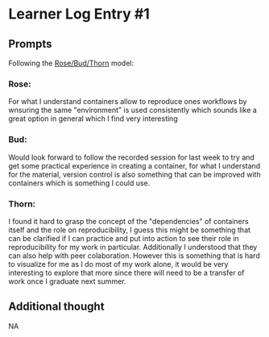 # Learner Log Entry #1 

## Prompts
Following the [Rose/Bud/Thorn](https://www.panoramaed.com/blog/rose-bud-thorn-activity-and-worksheet#:~:text=%22Rose%2C%20Bud%2C%20Thorn%22%20is%20a%20mindful%20design%2D,day%2C%20week%2C%20or%20month.) model:

### Rose:
For what  I understand containers allow to reproduce ones workflows by wnsuring the same  "environment" is used consistently which sounds like a great option in general which I find very interesting


### Bud: 
Would look forward to follow the recorded session for last week to try and get some practical experience in creating a container, 
for what I understand for the material, version control is also something that can be improved with containers which is something I could use.


### Thorn: 
I found it hard to grasp the concept of the "dependencies" of containers itself and the role on reproducibility, 
I guess this might be something that can be clarified if I can practice and put into action  to see their role in reproducibility for my work in particular. 
Additionally I understood that they can also help with peer colaboration. However this is something that is hard to visualize for me as I do most of my work alone, 
it would be very interesting to explore that more since  there will need to be a transfer of work once I graduate next summer.


## Additional thought
NA

